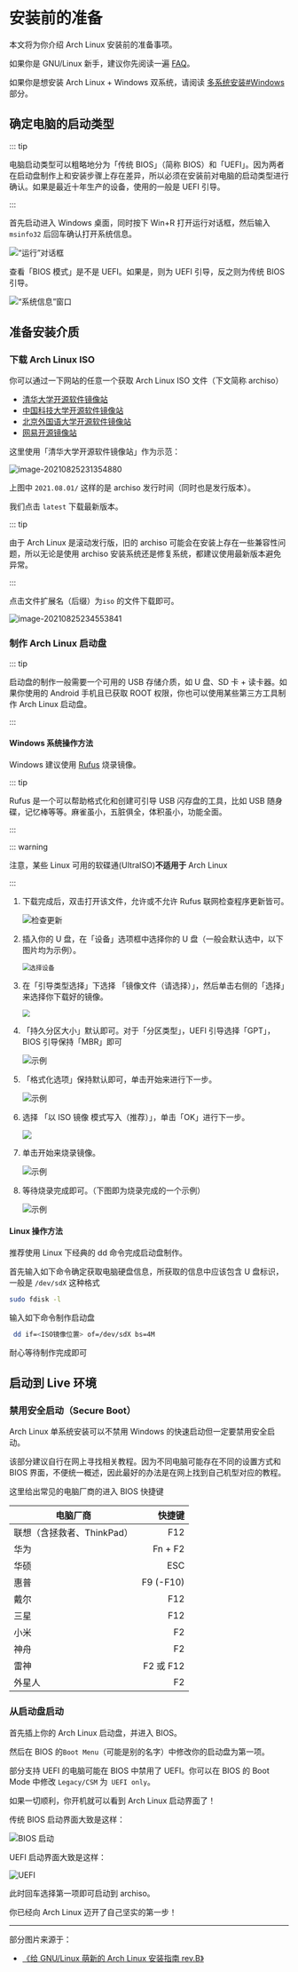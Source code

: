 # 安装前的准备

本文将为你介绍 Arch Linux 安装前的准备事项。

如果你是 GNU/Linux 新手，建议你先阅读一遍 [FAQ](/#faq)。

如果你是想安装 Arch Linux + Windows 双系统，请阅读 [多系统安装#Windows](/advanced/Dual-boot/#Windows) 部分。


## 确定电脑的启动类型
::: tip

电脑启动类型可以粗略地分为「传统 BIOS」（简称 BIOS）和「UEFI」。因为两者在启动盘制作上和安装步骤上存在差异，所以必须在安装前对电脑的启动类型进行确认。如果是最近十年生产的设备，使用的一般是 UEFI 引导。

:::

首先启动进入 Windows 桌面，同时按下 Win+R 打开运行对话框，然后输入 `msinfo32` 后回车确认打开系统信息。

![“运行”对话框](./shduisncnq14.png)

查看「BIOS 模式」是不是 UEFI。如果是，则为 UEFI 引导，反之则为传统 BIOS 引导。

![“系统信息”窗口](./8qd7scg.png)

## 准备安装介质

### 下载 Arch Linux ISO

你可以通过一下网站的任意一个获取 Arch Linux ISO 文件（下文简称 archiso）

- [清华大学开源软件镜像站](http://mirrors.tuna.tsinghua.edu.cn/archlinux/iso/)
- [中国科技大学开源软件镜像站](http://mirrors.ustc.edu.cn/archlinux/iso/)
- [北京外国语大学开源软件镜像站](http://mirrors.bfsu.edu.cn/archlinux/iso/)
- [网易开源镜像站](http://mirrors.163.com/archlinux/iso/)

这里使用「清华大学开源软件镜像站」作为示范：

![image-20210825231354880](./image-20210825231354880.png)

上图中 `2021.08.01/` 这样的是 archiso 发行时间（同时也是发行版本）。

我们点击 `latest` 下载最新版本。

::: tip

由于 Arch Linux 是滚动发行版，旧的 archiso 可能会在安装上存在一些兼容性问题，所以无论是使用 archiso 安装系统还是修复系统，都建议使用最新版本避免异常。

:::

点击文件扩展名（后缀）为`iso` 的文件下载即可。

![image-20210825234553841](./image-20210825234553841.png)

### 制作 Arch Linux 启动盘

::: tip

启动盘的制作一般需要一个可用的 USB 存储介质，如 U 盘、SD 卡 + 读卡器。如果你使用的 Android 手机且已获取 ROOT 权限，你也可以使用某些第三方工具制作 Arch Linux 启动盘。

:::

#### Windows 系统操作方法

Windows 建议使用 [Rufus](http://rufus.akeo.ie/downloads/) 烧录镜像。

::: tip

Rufus 是一个可以帮助格式化和创建可引导 USB 闪存盘的工具，比如 USB 随身碟，记忆棒等等。麻雀虽小，五脏俱全，体积虽小，功能全面。

:::

::: warning

注意，某些 Linux 可用的软碟通(UItraISO)**不适用于** Arch Linux

:::

1. 下载完成后，双击打开该文件，允许或不允许 Rufus 联网检查程序更新皆可。

   ![检查更新](./6d1d86f6e363c.png)

2. 插入你的 U 盘，在「设备」选项框中选择你的 U 盘（一般会默认选中，以下图片均为示例）。

   <img src="./0f603f3cf3f5f.png" alt="选择设备" style="zoom: 80%;" />

3. 在「引导类型选择」下选择 「镜像文件（请选择）」，然后单击右侧的「选择」来选择你下载好的镜像。

   <img src="./f1f580a8a0ff3-1622905253656.png" style="zoom:80%;" />

4. 「持久分区大小」默认即可。对于「分区类型」，UEFI 引导选择「GPT」，BIOS 引导保持「MBR」即可

   ![示例](./69aa1ec442d7a.png)

5. 「格式化选项」保持默认即可，单击开始来进行下一步。

   ![示例](./5377133faa985.png)

6. 选择 「以 ISO 镜像 模式写入（推荐）」，单击「OK」进行下一步。

   ![](./ea1b166c824e3.png)

7. 单击开始来烧录镜像。

   ![示例](./b3191015dc98e.png)

8. 等待烧录完成即可。（下图即为烧录完成的一个示例）

   ![示例](./7b7db13921e76.png)

#### Linux 操作方法

推荐使用 Linux 下经典的 dd  命令完成启动盘制作。

首先输入如下命令确定获取电脑硬盘信息，所获取的信息中应该包含 U 盘标识，一般是 `/dev/sdX` 这种格式

```bash
sudo fdisk -l
```

输入如下命令制作启动盘

```bash
 dd if=<ISO镜像位置> of=/dev/sdX bs=4M
```
耐心等待制作完成即可

## 启动到 Live 环境

### 禁用安全启动（Secure Boot）

Arch Linux 单系统安装可以不禁用 Windows 的快速启动但一定要禁用安全启动。

该部分建议自行在网上寻找相关教程。因为不同电脑可能存在不同的设置方式和 BIOS 界面，不便统一概述，因此最好的办法是在网上找到自己机型对应的教程。

这里给出常见的电脑厂商的进入 BIOS 快捷键

| 电脑厂商        | 快捷键 |
| ------------- | -----:|
| 联想（含拯救者、ThinkPad） | F12 |
| 华为    | Fn + F2 |
| 华硕 | ESC |
| 惠普 | F9 (-F10) |
| 戴尔 | F12 |
| 三星 | F12 |
| 小米 | F2 |
| 神舟 | F2 |
| 雷神 | F2 或 F12 |
| 外星人 | F2 |

### 从启动盘启动

首先插上你的 Arch Linux 启动盘，并进入 BIOS。

然后在 BIOS 的`Boot Menu`（可能是别的名字）中修改你的启动盘为第一项。

部分支持 UEFI 的电脑可能在 BIOS 中禁用了 UEFI。你可以在 BIOS 的 Boot Mode 中修改 `Legacy/CSM` 为` UEFI only`。

如果一切顺利，你开机就可以看到 Arch Linux 启动界面了！

传统 BIOS 启动界面大致是这样：

![BIOS 启动](./4cda84d1a6d0c.png)

UEFI 启动界面大致是这样：

![UEFI](./303179878abc6.png)

此时回车选择第一项即可启动到 archiso。

你已经向 Arch Linux 迈开了自己坚实的第一步！

***


部分图片来源于：

 - [《给 GNU/Linux 萌新的 Arch Linux 安装指南 rev.B》](https://blog.yoitsu.moe/arch-linux/installing_arch_linux_for_complete_newbies.html)
